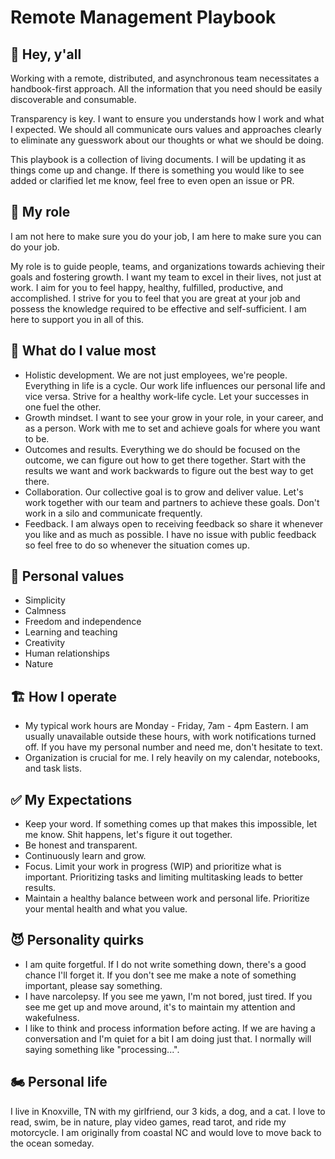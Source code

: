 # Remote Management Playbook

## 👋 Hey, y'all

Working with a remote, distributed, and asynchronous team necessitates a handbook-first approach. All the information that you need should be easily discoverable and consumable.

Transparency is key. I want to ensure you understands how I work and what I expected. We should all communicate ours values and approaches clearly to eliminate any guesswork about our thoughts or what we should be doing.

This playbook is a collection of living documents. I will be updating it as things come up and change. If there is something you would like to see added or clarified let me know, feel free to even open an issue or PR.

## 🥖 My role

I am not here to make sure you do your job, I am here to make sure you can do your job.

My role is to guide people, teams, and organizations towards achieving their goals and fostering growth. I want my team to excel in their lives, not just at work. I aim for you to feel happy, healthy, fulfilled, productive, and accomplished. I strive for you to feel that you are great at your job and possess the knowledge required to be effective and self-sufficient. I am here to support you in all of this.

## 💎 What do I value most

* Holistic development. We are not just employees, we're people. Everything in life is a cycle. Our work life influences our personal life and vice versa. Strive for a healthy work-life cycle. Let your successes in one fuel the other.
* Growth mindset. I want to see your grow in your role, in your career, and as a person. Work with me to set and achieve goals for where you want to be.
* Outcomes and results. Everything we do should be focused on the outcome, we can figure out how to get there together. Start with the results we want and work backwards to figure out the best way to get there.
* Collaboration. Our collective goal is to grow and deliver value. Let's work together with our team and partners to achieve these goals. Don't work in a silo and communicate frequently.
* Feedback. I am always open to receiving feedback so share it whenever you like and as much as possible. I have no issue with public feedback so feel free to do so whenever the situation comes up.

## 💖 Personal values

* Simplicity
* Calmness
* Freedom and independence
* Learning and teaching
* Creativity
* Human relationships
* Nature

## 🏗️ How I operate

* My typical work hours are Monday - Friday, 7am - 4pm Eastern. I am usually unavailable outside these hours, with work notifications turned off. If you have my personal number and need me, don't hesitate to text.
* Organization is crucial for me. I rely heavily on my calendar, notebooks, and task lists.

## ✅ My Expectations

* Keep your word. If something comes up that makes this impossible, let me know. Shit happens, let's figure it out together.
* Be honest and transparent.
* Continuously learn and grow.
* Focus. Limit your work in progress (WIP) and prioritize what is important. Prioritizing tasks and limiting multitasking leads to better results.
* Maintain a healthy balance between work and personal life. Prioritize your mental health and what you value.

## 😈 Personality quirks

* I am quite forgetful. If I do not write something down, there's a good chance I'll forget it. If you don't see me make a note of something important, please say something.
* I have narcolepsy. If you see me yawn, I'm not bored, just tired. If you see me get up and move around, it's to maintain my attention and wakefulness.
* I like to think and process information before acting. If we are having a conversation and I'm quiet for a bit I am doing just that. I normally will saying something like "processing...".

## 🏍️ Personal life

I live in Knoxville, TN with my girlfriend, our 3 kids, a dog, and a cat. I love to read, swim, be in nature, play video games, read tarot, and ride my motorcycle. I am originally from coastal NC and would love to move back to the ocean someday.
